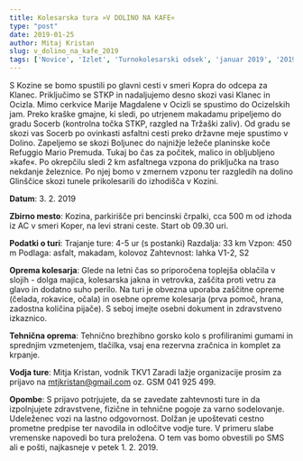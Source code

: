 ```yaml
---
title: Kolesarska tura »V DOLINO NA KAFE«
type: "post"
date: 2019-01-25
author: Mitaj Kristan
slug: v_dolino_na_kafe_2019
tags: ['Novice', 'Izlet', 'Turnokolesarski odsek', 'januar 2019', '2019']
---
```


S Kozine se bomo spustili po glavni cesti v smeri Kopra do odcepa za Klanec. Priključimo se STKP in nadaljujemo desno skozi vasi Klanec in Ocizla. Mimo cerkvice Marije Magdalene v Ocizli se spustimo do Ocizelskih jam. <!--more--> 
Preko kraške gmajne, ki sledi, po utrjenem makadamu pripeljemo do gradu Socerb (kontrolna točka STKP, razgled na Tržaški zaliv). Od gradu se skozi vas Socerb po ovinkasti asfaltni cesti  preko državne meje spustimo v Dolino. Zapeljemo se skozi Boljunec do najnižje ležeče planinske koče Refuggio Mario Premuda. Tukaj bo čas za počitek, malico in obljubljeno »kafe«. Po okrepčilu sledi 2 km asfaltnega vzpona do priključka na traso nekdanje železnice. Po njej bomo v zmernem vzponu ter razgledih na dolino Glinščice skozi tunele prikolesarili do izhodišča v Kozini.


**Datum**: 3. 2. 2019

**Zbirno mesto**: Kozina, parkirišče pri bencinski črpalki, cca 500 m od izhoda iz AC v smeri Koper, na levi    strani ceste. Start ob 09.30 uri.

**Podatki o turi**:
Trajanje ture: 4-5 ur (s postanki)
Razdalja: 33 km
Vzpon: 450 m
Podlaga: asfalt, makadam, kolovoz
Zahtevnost: lahka V1-2, S2

**Oprema kolesarja**:
Glede na letni čas so priporočena toplejša oblačila v slojih - dolga majica, kolesarska jakna in vetrovka, zaščita proti vetru za glavo in dodatno suho perilo. Na turi je obvezna uporaba zaščitne opreme (čelada, rokavice, očala) in osebne opreme kolesarja (prva pomoč, hrana, zadostna količina pijače). S seboj imejte osebni dokument in zdravstveno izkaznico.

**Tehnična oprema**:
Tehnično brezhibno gorsko kolo s profiliranimi gumami in sprednjim vzmetenjem, tlačilka, vsaj ena rezervna zračnica in komplet za krpanje.

**Vodja ture**: Mitja Kristan, vodnik TKV1
Zaradi lažje organizacije prosim za prijavo na mtjkristan@gmail.com oz. GSM 041 925 499.

**Opombe**: 
S prijavo potrjujete, da se zavedate zahtevnosti ture in da izpolnjujete zdravstvene, fizične in tehnične pogoje za varno sodelovanje. Udeleženec vozi na lastno odgovornost. Dolžan je upoštevati cestno prometne predpise ter navodila in odločitve vodje ture. V primeru slabe vremenske napovedi bo tura preložena. O tem vas bomo obvestili po SMS ali e pošti, najkasneje v petek 1. 2. 2019.
